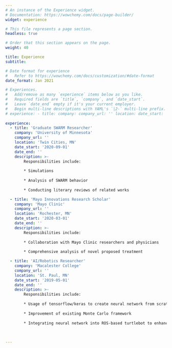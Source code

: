 ```yaml
---
# An instance of the Experience widget.
# Documentation: https://wowchemy.com/docs/page-builder/
widget: experience

# This file represents a page section.
headless: true

# Order that this section appears on the page.
weight: 40

title: Experience
subtitle:

# Date format for experience
#   Refer to https://wowchemy.com/docs/customization/#date-format
date_format: Jan 2021

# Experiences.
#   Add/remove as many `experience` items below as you like.
#   Required fields are `title`, `company`, and `date_start`.
#   Leave `date_end` empty if it's your current employer.
#   Begin multi-line descriptions with YAML's `|2-` multi-line prefix.
# experience: - title: company: company_url: '' location: date_start: '' date_end: '' description: |2- Responsibilities include:  *   *   * 
   
experience:
  - title: 'Graduate SWARM Researcher'
    company: 'University of Minnesota'
    company_url: ''
    location: 'Twin Cities, MN'
    date_start: '2020-09-01'
    date_end: ''
    description: >-
        Responsibilities include:
        
        * Simulations
        
        * Analysis of SWARM behavior 
        
        * Conducting literary reviews of related works

  - title: 'Mayo Innovations Research Scholar'
    company: 'Mayo Clinic'
    company_url: ''
    location: 'Rochester, MN'
    date_start: '2020-03-01'
    date_end: ''
    description: >-
        Responsibilities include:
        
        * Collaboration with Mayo Clinic researchers and physicians
        
        * Comprehensive analysis of novel proposed treatment 

  - title: 'AI/Robotics Researcher'
    company: 'Macalester College'
    company_url: ''
    location: 'St. Paul, MN'
    date_start: '2019-05-01'
    date_end: ''
    description: >-
        Responsibilities include:
        
        * Usage of tensorflow/keras to create neural network from scratch 
        
        * Improvement of existing Monte Carlo framework 
        
        * Integrating neural network into ROS-based turtlebot to enhance indoor localization and     navigation 
  
  
  
---
```

